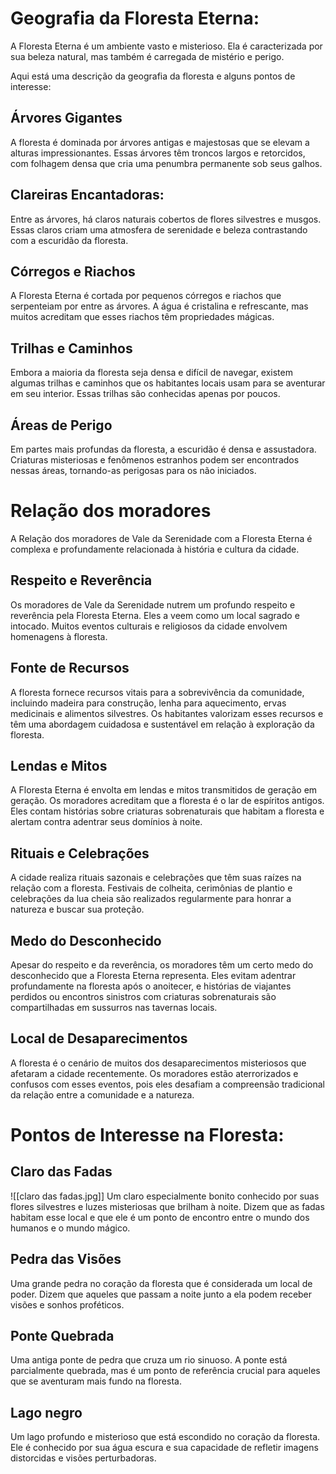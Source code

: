 # **Geografia da Floresta Eterna:**
A Floresta Eterna é um ambiente vasto e misterioso. Ela é caracterizada por sua beleza natural, mas também é carregada de mistério e perigo. 

Aqui está uma descrição da geografia da floresta e alguns pontos de interesse:
## Árvores Gigantes
A floresta é dominada por árvores antigas e majestosas que se elevam a alturas impressionantes. Essas árvores têm troncos largos e retorcidos, com folhagem densa que cria uma penumbra permanente sob seus galhos.
## **Clareiras Encantadoras:** 
Entre as árvores, há claros naturais cobertos de flores silvestres e musgos. Essas claros criam uma atmosfera de serenidade e beleza contrastando com a escuridão da floresta.
## **Córregos e Riachos** 
A Floresta Eterna é cortada por pequenos córregos e riachos que serpenteiam por entre as árvores. A água é cristalina e refrescante, mas muitos acreditam que esses riachos têm propriedades mágicas.
## **Trilhas e Caminhos** 
Embora a maioria da floresta seja densa e difícil de navegar, existem algumas trilhas e caminhos que os habitantes locais usam para se aventurar em seu interior. Essas trilhas são conhecidas apenas por poucos.
## **Áreas de Perigo** 
Em partes mais profundas da floresta, a escuridão é densa e assustadora. Criaturas misteriosas e fenômenos estranhos podem ser encontrados nessas áreas, tornando-as perigosas para os não iniciados.

# Relação dos moradores
A Relação dos moradores de Vale da Serenidade com a Floresta Eterna é complexa e profundamente relacionada à história e cultura da cidade.

## **Respeito e Reverência** 
Os moradores de Vale da Serenidade nutrem um profundo respeito e reverência pela Floresta Eterna. Eles a veem como um local sagrado e intocado. Muitos eventos culturais e religiosos da cidade envolvem homenagens à floresta.
## **Fonte de Recursos**
A floresta fornece recursos vitais para a sobrevivência da comunidade, incluindo madeira para construção, lenha para aquecimento, ervas medicinais e alimentos silvestres. Os habitantes valorizam esses recursos e têm uma abordagem cuidadosa e sustentável em relação à exploração da floresta.
## **Lendas e Mitos** 
A Floresta Eterna é envolta em lendas e mitos transmitidos de geração em geração. Os moradores acreditam que a floresta é o lar de espíritos antigos. Eles contam histórias sobre criaturas sobrenaturais que habitam a floresta e alertam contra adentrar seus domínios à noite.
## **Rituais e Celebrações**
A cidade realiza rituais sazonais e celebrações que têm suas raízes na relação com a floresta. Festivais de colheita, cerimônias de plantio e celebrações da lua cheia são realizados regularmente para honrar a natureza e buscar sua proteção.
## **Medo do Desconhecido**
Apesar do respeito e da reverência, os moradores têm um certo medo do desconhecido que a Floresta Eterna representa. Eles evitam adentrar profundamente na floresta após o anoitecer, e histórias de viajantes perdidos ou encontros sinistros com criaturas sobrenaturais são compartilhadas em sussurros nas tavernas locais.
## **Local de Desaparecimentos**
A floresta é o cenário de muitos dos desaparecimentos misteriosos que afetaram a cidade recentemente. Os moradores estão aterrorizados e confusos com esses eventos, pois eles desafiam a compreensão tradicional da relação entre a comunidade e a natureza.

# **Pontos de Interesse na Floresta:**

## **Claro das Fadas** 
![[claro das fadas.jpg]]
Um claro especialmente bonito conhecido por suas flores silvestres e luzes misteriosas que brilham à noite. Dizem que as fadas habitam esse local e que ele é um ponto de encontro entre o mundo dos humanos e o mundo mágico.
## **Pedra das Visões** 
Uma grande pedra no coração da floresta que é considerada um local de poder. Dizem que aqueles que passam a noite junto a ela podem receber visões e sonhos proféticos.
## **Ponte Quebrada**
Uma antiga ponte de pedra que cruza um rio sinuoso. A ponte está parcialmente quebrada, mas é um ponto de referência crucial para aqueles que se aventuram mais fundo na floresta.
## **Lago negro** 
Um lago profundo e misterioso que está escondido no coração da floresta. Ele é conhecido por sua água escura e sua capacidade de refletir imagens distorcidas e visões perturbadoras.